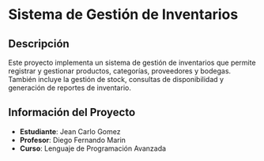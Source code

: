 # Sistema de Gestión de Inventarios

## Descripción
Este proyecto implementa un sistema de gestión de inventarios que permite registrar y gestionar productos, categorías, proveedores y bodegas. También incluye la gestión de stock, consultas de disponibilidad y generación de reportes de inventario.

## Información del Proyecto
- **Estudiante**: Jean Carlo Gomez
- **Profesor**: Diego Fernando Marin
- **Curso**: Lenguaje de Programación Avanzada
